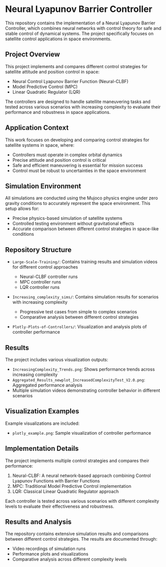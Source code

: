 # Neural Lyapunov Barrier Controller

This repository contains the implementation of a Neural Lyapunov Barrier Controller, which combines neural networks with control theory for safe and stable control of dynamical systems. The project specifically focuses on satellite control applications in space environments.

## Project Overview

This project implements and compares different control strategies for satellite attitude and position control in space:
- Neural Control Lyapunov Barrier Function (Neural-CLBF)
- Model Predictive Control (MPC)
- Linear Quadratic Regulator (LQR)

The controllers are designed to handle satellite maneuvering tasks and tested across various scenarios with increasing complexity to evaluate their performance and robustness in space applications.

## Application Context

This work focuses on developing and comparing control strategies for satellite systems in space, where:
- Controllers must operate in complex orbital dynamics
- Precise attitude and position control is critical
- Safe and efficient maneuvering is essential for mission success
- Control must be robust to uncertainties in the space environment

## Simulation Environment

All simulations are conducted using the Mujoco physics engine under zero gravity conditions to accurately represent the space environment. This setup allows for:
- Precise physics-based simulation of satellite systems
- Controlled testing environment without gravitational effects
- Accurate comparison between different control strategies in space-like conditions

## Repository Structure

- `Large-Scale-Training/`: Contains training results and simulation videos for different control approaches
  - Neural-CLBF controller runs
  - MPC controller runs
  - LQR controller runs
  
- `Increasing_complexity_sims/`: Contains simulation results for scenarios with increasing complexity
  - Progressive test cases from simple to complex scenarios
  - Comparative analysis between different control strategies

- `Plotly-Plots-of-Controllers/`: Visualization and analysis plots of controller performance

## Results

The project includes various visualization outputs:
- `IncreasingComplexity_Trends.png`: Shows performance trends across increasing complexity
- `Aggregated_Results_newplot_IncreasedComplexityTest_V2.0.png`: Aggregated performance analysis
- Multiple simulation videos demonstrating controller behavior in different scenarios

## Visualization Examples

Example visualizations are included:
- `plotly_example.png`: Sample visualization of controller performance

## Implementation Details

The project implements multiple control strategies and compares their performance:
1. Neural-CLBF: A neural network-based approach combining Control Lyapunov Functions with Barrier Functions
2. MPC: Traditional Model Predictive Control implementation
3. LQR: Classical Linear Quadratic Regulator approach

Each controller is tested across various scenarios with different complexity levels to evaluate their effectiveness and robustness.

## Results and Analysis

The repository contains extensive simulation results and comparisons between different control strategies. The results are documented through:
- Video recordings of simulation runs
- Performance plots and visualizations
- Comparative analysis across different complexity levels
